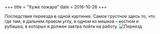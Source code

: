 +++
title = "Хуже пожара"
date = 2016-10-26
+++

Последствия переезда в одной картинке. Самое грустное здесь то, что где там, в дальнем правом углу, в одном из мешков – костюм и рубашка, в которых я должен завтра пойти на работу.
![Переезд](/img/moving-2016.png)
